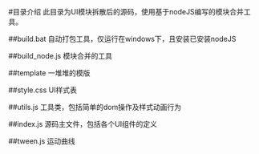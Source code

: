 #目录介绍
此目录为UI模块拆散后的源码，使用基于nodeJS编写的模块合并工具。

##build.bat
自动打包工具，仅运行在windows下，且安装已安装nodeJS


##build_node.js
模块合并的工具

##template
一堆堆的模版

##style.css
UI样式表

##utils.js
工具类，包括简单的dom操作及样式动画行为

##index.js
源码主文件，包括各个UI组件的定义

##tween.js
运动曲线
